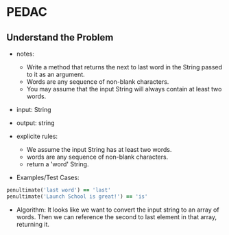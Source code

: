 # PEDAC

## Understand the Problem

- notes:

  - Write a method that returns the next to last word in the String passed to it as an argument.
  - Words are any sequence of non-blank characters.
  - You may assume that the input String will always contain at least two words.

- input: String
- output: string

- explicite rules:

  - We assume the input String has at least two words.
  - words are any sequence of non-blank characters.
  - return a 'word' String. 

- Examples/Test Cases:

```ruby
penultimate('last word') == 'last'
penultimate('Launch School is great!') == 'is'
```

- Algorithm: It looks like we want to convert the input string to an array of words. Then we can reference the second to last element in that array, returning it. 

